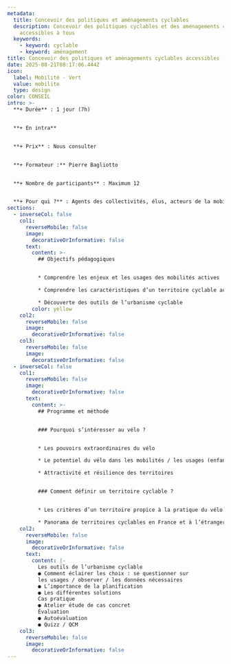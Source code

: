 ```yaml
---
metadata:
  title: Concevoir des politiques et aménagements cyclables
  description: Concevoir des politiques cyclables et des aménagements cyclables
    accessibles à tous
  keywords:
    - keyword: cyclable
    - keyword: aménagement
title: Concevoir des politiques et aménagements cyclables accessibles - Découverte
date: 2025-08-21T08:17:06.444Z
icon:
  label: Mobilité - Vert
  value: mobilite
  type: design
color: CONSEIL
intro: >-
  **+ Durée** : 1 jour (7h)


  **+﻿ En intra**


  **+ Prix** : Nous consulter


  **+ Formateur :** Pierre Bagliotto


  **+ Nombre de participants** : Maximum 12


  **+ Pour qui ?** : Agents des collectivités, élus, acteurs de la mobilité et de l’aménagement d’espaces publics
sections:
  - inverseCol: false
    col1:
      reverseMobile: false
      image:
        decorativeOrInformative: false
      text:
        content: >-
          ## Objectifs pédagogiques


          * Comprendre les enjeux et les usages des mobilités actives

          * Comprendre les caractéristiques d’un territoire cyclable accessible à tous

          * Découverte des outils de l’urbanisme cyclable
        color: yellow
    col2:
      reverseMobile: false
      image:
        decorativeOrInformative: false
    col3:
      reverseMobile: false
      image:
        decorativeOrInformative: false
  - inverseCol: false
    col1:
      reverseMobile: false
      image:
        decorativeOrInformative: false
      text:
        content: >-
          ## Programme et méthode


          ### Pourquoi s’intéresser au vélo ?


          * Les pouvoirs extraordinaires du vélo

          * Le potentiel du vélo dans les mobilités / les usages (enfants, seniors, personnes en situation de handicap...)

          * Attractivité et résilience des territoires


          ### Comment définir un territoire cyclable ?


          * Les critères d’un territoire propice à la pratique du vélo (planification, observation, infrastructures, services, communication...)

          * Panorama de territoires cyclables en France et à l’étranger
    col2:
      reverseMobile: false
      image:
        decorativeOrInformative: false
      text:
        content: |-
          Les outils de l’urbanisme cyclable
          ● Comment éclairer les choix : se questionner sur
          les usages / observer / les données nécessaires
          ● L’importance de la planification
          ● Les différentes solutions
          Cas pratique
          ● Atelier étude de cas concret
          Évaluation
          ● Autoévaluation
          ● Quizz / QCM
    col3:
      reverseMobile: false
      image:
        decorativeOrInformative: false
---
```

